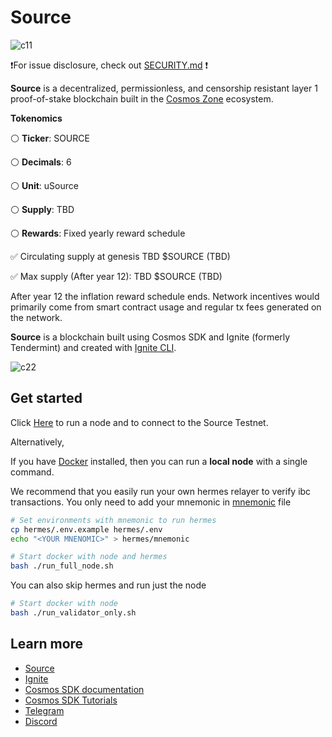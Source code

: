 # Source

![c11](https://static.wixstatic.com/media/80368b_b2c7b9f0d8614798bd9df0111903155a~mv2.png/v1/fill/w_624,h_108,al_c,q_85,usm_0.66_1.00_0.01/source%20logo%20final%20hrzn.webp)

❗️For issue disclosure, check out [SECURITY.md](./SECURITY.md) ❗️

**Source** is a decentralized, permissionless, and censorship resistant layer 1 proof-of-stake blockchain built in the [Cosmos Zone](https://cosmos.network/) ecosystem.

**Tokenomics**

⚪️ **Ticker**: SOURCE

⚪️ **Decimals**: 6

⚪️ **Unit**: uSource

⚪️ **Supply**: TBD

⚪️ **Rewards**: Fixed yearly reward schedule

✅ Circulating supply at genesis TBD $SOURCE (TBD)

✅ Max supply (After year 12): TBD $SOURCE (TBD)

After year 12 the inflation reward schedule ends.
Network incentives would primarily come from smart contract usage and regular tx fees generated on the network.

**Source** is a blockchain built using Cosmos SDK and Ignite (formerly Tendermint) and created with [Ignite CLI](https://ignite.com/cli).

![c22](https://static.wixstatic.com/media/80368b_6d278c8c8ffa4c07b91419c4532c608a~mv2.png/v1/fill/w_179,h_233,al_c,q_85,usm_0.66_1.00_0.01/source%20icon.webp)

## Get started

Click [Here](https://github.com/Source-Protocol-Cosmos/testnets) to run a node and to connect to the Source Testnet.

Alternatively,

If you have [Docker](https://www.docker.com/) installed, then you can run a **local node** with a single command.

We recommend that you easily run your own hermes relayer to verify ibc transactions. You only need to add your mnemonic in [mnemonic](./hermes/mnemonic) file

```bash
# Set environments with mnemonic to run hermes
cp hermes/.env.example hermes/.env
echo "<YOUR MNENOMIC>" > hermes/mnemonic

# Start docker with node and hermes
bash ./run_full_node.sh
```

You can also skip hermes and run just the node

```bash
# Start docker with node
bash ./run_validator_only.sh
```

## Learn more

- [Source](https://sourceprotocol.io)
- [Ignite](https://github.com/ignite/cli)
- [Cosmos SDK documentation](https://docs.cosmos.network)
- [Cosmos SDK Tutorials](https://tutorials.cosmos.network)
- [Telegram](https://t.me/sourceprotocol)
- [Discord](https://discord.io/SourceProtocol)
